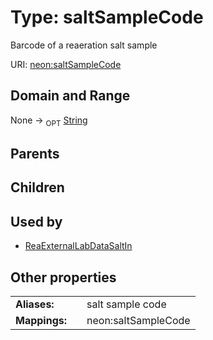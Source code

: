 
# Type: saltSampleCode


Barcode of a reaeration salt sample

URI: [neon:saltSampleCode](https://data.neonscience.org/saltSampleCode)


## Domain and Range

None ->  <sub>OPT</sub> [String](types/String.md)

## Parents


## Children


## Used by

 * [ReaExternalLabDataSaltIn](ReaExternalLabDataSaltIn.md)

## Other properties

|  |  |  |
| --- | --- | --- |
| **Aliases:** | | salt sample code |
| **Mappings:** | | neon:saltSampleCode |

